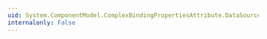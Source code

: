 ```yaml
---
uid: System.ComponentModel.ComplexBindingPropertiesAttribute.DataSource
internalonly: False
---
```

